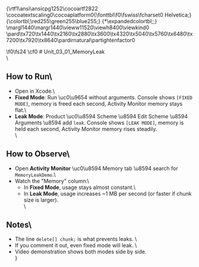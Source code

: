 {\rtf1\ansi\ansicpg1252\cocoartf2822
\cocoatextscaling0\cocoaplatform0{\fonttbl\f0\fswiss\fcharset0 Helvetica;}
{\colortbl;\red255\green255\blue255;}
{\*\expandedcolortbl;;}
\margl1440\margr1440\vieww11520\viewh8400\viewkind0
\pard\tx720\tx1440\tx2160\tx2880\tx3600\tx4320\tx5040\tx5760\tx6480\tx7200\tx7920\tx8640\pardirnatural\partightenfactor0

\f0\fs24 \cf0 # Unit_03_01_MemoryLeak\
\
## How to Run\
- Open in Xcode.\
- **Fixed Mode**: Run \uc0\u9654  without arguments. Console shows `[FIXED MODE]`, memory is freed each second, Activity Monitor memory stays flat.\
- **Leak Mode**: Product \uc0\u8594  Scheme \u8594  Edit Scheme \u8594  Arguments \u8594  add `leak`. Console shows `[LEAK MODE]`, memory is held each second, Activity Monitor memory rises steadily.\
\
## How to Observe\
- Open **Activity Monitor** \uc0\u8594  Memory tab \u8594  search for `MemoryLeakDemo`.\
- Watch the "Memory" column:\
  - In **Fixed Mode**, usage stays almost constant.\
  - In **Leak Mode**, usage increases ~1 MB per second (or faster if chunk size is larger).\
\
## Notes\
- The line `delete[] chunk;` is what prevents leaks.  \
- If you comment it out, even fixed mode will leak.  \
- Video demonstration shows both modes side by side.\
}